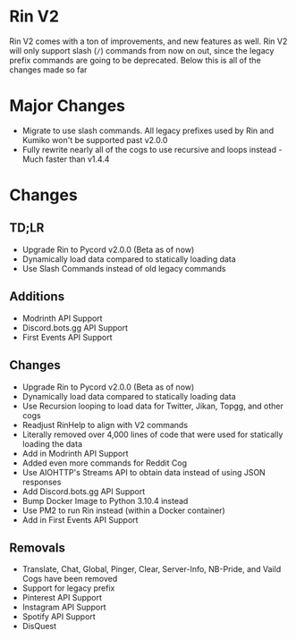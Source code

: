 # Rin V2

Rin V2 comes with a ton of improvements, and new features as well. Rin V2 will only support slash (`/`) commands from now on out, since the legacy prefix commands are going to be deprecated. Below this is all of the changes made so far

# Major Changes

- Migrate to use slash commands. All legacy prefixes used by Rin and Kumiko won't be supported past v2.0.0
- Fully rewrite nearly all of the cogs to use recursive and loops instead - Much faster than v1.4.4

# Changes

## TD;LR
- Upgrade Rin to Pycord v2.0.0 (Beta as of now)
- Dynamically load data compared to statically loading data 
- Use Slash Commands instead of old legacy commands

## Additions

- Modrinth API Support
- Discord.bots.gg API Support
- First Events API Support

## Changes
- Upgrade Rin to Pycord v2.0.0 (Beta as of now)
- Dynamically load data compared to statically loading data
- Use Recursion looping to load data for Twitter, Jikan, Topgg, and other cogs
- Readjust RinHelp to align with V2 commands
- Literally removed over 4,000 lines of code that were used for statically loading the data
- Add in Modrinth API Support
- Added even more commands for Reddit Cog
- Use AIOHTTP's Streams API to obtain data instead of using JSON responses
- Add Discord.bots.gg API Support
- Bump Docker Image to Python 3.10.4 instead
- Use PM2 to run Rin instead (within a Docker container)
- Add in First Events API Support

## Removals

- Translate, Chat, Global, Pinger, Clear, Server-Info, NB-Pride, and Vaild Cogs have been removed
- Support for legacy prefix
- Pinterest API Support
- Instagram API Support
- Spotify API Support
- DisQuest
